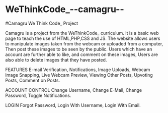 # WeThinkCode_--camagru--
#Camagru We Think Code_ Project

Camagru is a project from the WeThinkCode_ curriculum.
It is a basic web page to teach the use of HTML,PHP,CSS and JS.
The website allows users to manipulate images taken from the webcam or uploaded from a computer,
Then post these images to be seen by the public. Users which have an account are further able to like,
and comment on these images, Users are also able to delete images that they have posted.

FEATURES
E-mail Verification,
Notifications,
Image Uploads,
Webcam Image Snapping,
Live Webcam Preview,
Viewing Other Posts,
Upvoting Posts,
Comment on Posts.

ACCOUNT CONTROL
Change Username,
Change E-Mail,
Change Password,
Toggle Notifications.

LOGIN
Forgot Password,
Login With Username,
Login With Email.
